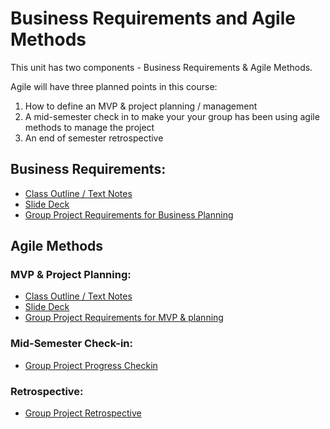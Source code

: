 # Business Requirements and Agile Methods

This unit has two components - Business Requirements & Agile Methods.  

Agile will have three planned points in this course:
1. How to define an MVP & project planning / management
2. A mid-semester check in to make your your group has been using agile methods to manage the project
3. An end of semester retrospective

## Business Requirements:
- [Class Outline / Text Notes](BusinessReq-ClassOutline.md)
- [Slide Deck](slides-businessreq.pdf)
- [Group Project Requirements for Business Planning](ProjectUpdate-BusinessReq.md)

## Agile Methods

### MVP & Project Planning:
- [Class Outline / Text Notes](Agile-ClassOutline-MVPPlanning.md)
- [Slide Deck](slides-agileplanning.pdf)
- [Group Project Requirements for MVP & planning](ProjectUpdate-AgileProjectPlan.md)

### Mid-Semester Check-in:
- [Group Project Progress Checkin](projectupdate-agilechecking.md)

### Retrospective:
- [Group Project Retrospective](projectupdate-agileretrospective.md)


